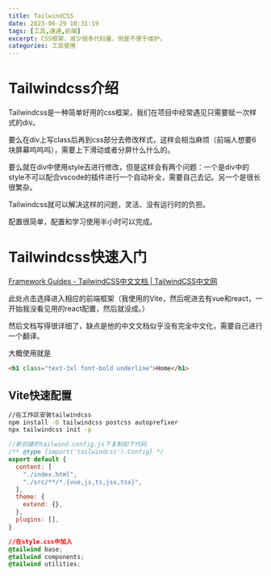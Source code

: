 ```yaml
---
title: TailwindCSS
date: 2023-06-29 10:31:19
tags: [工具,速通,前端]
excerpt: CSS框架，减少很多代码量，但是不便于维护。
categories: 工具使用
---
```


# Tailwindcss介绍

Tailwindcss是一种简单好用的css框架，我们在项目中经常遇见只需要赋一次样式的div。

要么在div上写class后再到css部分去修改样式，这样会相当麻烦（前端人想要6块屏幕呜呜呜），需要上下滑动或者分屏什么什么的。

要么就在div中使用style去进行修改，但是这样会有两个问题：一个是div中的style不可以配合vscode的插件进行一个自动补全，需要自己去记。另一个是很长很繁杂。

Tailwindcss就可以解决这样的问题，灵活、没有运行时的负担。

配置很简单，配置和学习使用半小时可以完成。

# Tailwindcss快速入门

[Framework Guides - TailwindCSS中文文档 | TailwindCSS中文网](https://www.tailwindcss.cn/docs/installation/framework-guides)

此处点击选择进入相应的前端框架（我使用的Vite，然后呢进去有vue和react，一开始我没看见用的react配置，然后就没成。）

然后文档写得很详细了，缺点是他的中文文档似乎没有完全中文化，需要自己进行一个翻译。

大概使用就是

```html
<h1 class="text-3xl font-bold underline">Home</h1>
```

## Vite快速配置

```bash
//在工作区安装tailwindcss
npm install -D tailwindcss postcss autoprefixer
npx tailwindcss init -p
```

```js
//新创建的tailwind.config.js下复制如下代码
/** @type {import('tailwindcss').Config} */
export default {
  content: [
    "./index.html",
    "./src/**/*.{vue,js,ts,jsx,tsx}",
  ],
  theme: {
    extend: {},
  },
  plugins: [],
}
```

```css
//在style.css中加入
@tailwind base;
@tailwind components;
@tailwind utilities;
```


